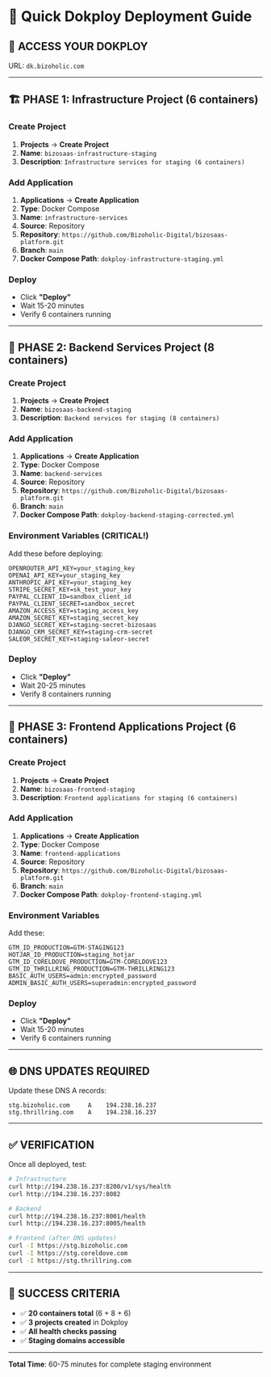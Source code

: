 # 🚀 Quick Dokploy Deployment Guide

## 📍 **ACCESS YOUR DOKPLOY**
URL: `dk.bizoholic.com`

---

## 🏗️ **PHASE 1: Infrastructure Project (6 containers)**

### Create Project
1. **Projects** → **Create Project**
2. **Name**: `bizosaas-infrastructure-staging`
3. **Description**: `Infrastructure services for staging (6 containers)`

### Add Application
1. **Applications** → **Create Application**
2. **Type**: Docker Compose
3. **Name**: `infrastructure-services`
4. **Source**: Repository
5. **Repository**: `https://github.com/Bizoholic-Digital/bizosaas-platform.git`
6. **Branch**: `main`
7. **Docker Compose Path**: `dokploy-infrastructure-staging.yml`

### Deploy
- Click **"Deploy"**
- Wait 15-20 minutes
- Verify 6 containers running

---

## 🔧 **PHASE 2: Backend Services Project (8 containers)**

### Create Project
1. **Projects** → **Create Project**
2. **Name**: `bizosaas-backend-staging`
3. **Description**: `Backend services for staging (8 containers)`

### Add Application
1. **Applications** → **Create Application**
2. **Type**: Docker Compose
3. **Name**: `backend-services`
4. **Source**: Repository
5. **Repository**: `https://github.com/Bizoholic-Digital/bizosaas-platform.git`
6. **Branch**: `main`
7. **Docker Compose Path**: `dokploy-backend-staging-corrected.yml`

### Environment Variables (CRITICAL!)
Add these before deploying:
```
OPENROUTER_API_KEY=your_staging_key
OPENAI_API_KEY=your_staging_key
ANTHROPIC_API_KEY=your_staging_key
STRIPE_SECRET_KEY=sk_test_your_key
PAYPAL_CLIENT_ID=sandbox_client_id
PAYPAL_CLIENT_SECRET=sandbox_secret
AMAZON_ACCESS_KEY=staging_access_key
AMAZON_SECRET_KEY=staging_secret_key
DJANGO_SECRET_KEY=staging-secret-bizosaas
DJANGO_CRM_SECRET_KEY=staging-crm-secret
SALEOR_SECRET_KEY=staging-saleor-secret
```

### Deploy
- Click **"Deploy"**
- Wait 20-25 minutes
- Verify 8 containers running

---

## 🎨 **PHASE 3: Frontend Applications Project (6 containers)**

### Create Project
1. **Projects** → **Create Project**
2. **Name**: `bizosaas-frontend-staging`
3. **Description**: `Frontend applications for staging (6 containers)`

### Add Application
1. **Applications** → **Create Application**
2. **Type**: Docker Compose
3. **Name**: `frontend-applications`
4. **Source**: Repository
5. **Repository**: `https://github.com/Bizoholic-Digital/bizosaas-platform.git`
6. **Branch**: `main`
7. **Docker Compose Path**: `dokploy-frontend-staging.yml`

### Environment Variables
Add these:
```
GTM_ID_PRODUCTION=GTM-STAGING123
HOTJAR_ID_PRODUCTION=staging_hotjar
GTM_ID_CORELDOVE_PRODUCTION=GTM-CORELDOVE123
GTM_ID_THRILLRING_PRODUCTION=GTM-THRILLRING123
BASIC_AUTH_USERS=admin:encrypted_password
ADMIN_BASIC_AUTH_USERS=superadmin:encrypted_password
```

### Deploy
- Click **"Deploy"**
- Wait 15-20 minutes
- Verify 6 containers running

---

## 🌐 **DNS UPDATES REQUIRED**

Update these DNS A records:
```
stg.bizoholic.com     A    194.238.16.237
stg.thrillring.com    A    194.238.16.237
```

---

## ✅ **VERIFICATION**

Once all deployed, test:
```bash
# Infrastructure
curl http://194.238.16.237:8200/v1/sys/health
curl http://194.238.16.237:8082

# Backend
curl http://194.238.16.237:8001/health
curl http://194.238.16.237:8005/health

# Frontend (after DNS updates)
curl -I https://stg.bizoholic.com
curl -I https://stg.coreldove.com
curl -I https://stg.thrillring.com
```

---

## 🎯 **SUCCESS CRITERIA**
- ✅ **20 containers total** (6 + 8 + 6)
- ✅ **3 projects created** in Dokploy
- ✅ **All health checks passing**
- ✅ **Staging domains accessible**

---

**Total Time**: 60-75 minutes for complete staging environment
